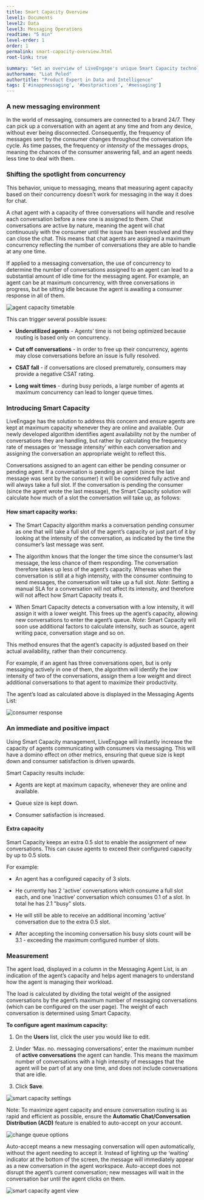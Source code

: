 ```yaml
---
title: Smart Capacity Overview
level1: Documents
level2: Data
level3: Messaging Operations
readtime: "5 min"
level-order: 1
order: 1
permalink: smart-capacity-overview.html
root-link: true

summary: "Get an overview of LiveEngage's unique Smart Capacity technology that uses a smart algorithm to adjust agent capacity based on availability, rather than concurrency, to ensure the right agents are taking conversations at the right time."
authorname: "Liat Peled"
authortitle: "Product Expert in Data and Intelligence"
tags: ['#inappmessaging', '#bestpractices', '#messaging']
---
```


### **A new messaging environment**

In the world of messaging, consumers are connected to a brand 24/7. They can pick up a conversation with an agent at any time and from any device, without ever being disconnected. Consequently, the frequency of messages sent by the consumer changes throughout the conversation life cycle. As time passes, the frequency or *intensity* of the messages drops, meaning the chances of the consumer answering fall, and an agent needs less time to deal with them.

### **Shifting the spotlight from concurrency**

This behavior, unique to messaging, means that measuring agent capacity based on their concurrency doesn’t work for messaging in the way it does for chat.

A chat agent with a capacity of three conversations will handle and resolve each conversation before a new one is assigned to them. Chat conversations are active by nature, meaning the agent will chat continuously with the consumer until the issue has been resolved and they can close the chat. This means that chat agents are assigned a maximum concurrency reflecting the number of conversations they are able to handle at any one time.

If applied to a messaging conversation, the use of concurrency to determine the number of conversations assigned to an agent can lead to a substantial amount of idle time for the messaging agent. For example, an agent can be at maximum concurrency, with three conversations in progress, but be sitting idle because the agent is awaiting a consumer response in all of them.

![agent capacity timetable](img/agent-capacity-1.png)

This can trigger several possible issues:

* **Underutilized agents** - Agents’ time is not being optimized because routing is based only on concurrency.

* **Cut off conversations** - in order to free up their concurrency, agents may close conversations before an issue is fully resolved.

* **CSAT fall** - if conversations are closed prematurely, consumers may provide a negative CSAT rating.

* **Long wait times** - during busy periods, a large number of agents at maximum concurrency can lead to longer queue times.

### **Introducing Smart Capacity**

LiveEngage has the solution to address this concern and ensure agents are kept at maximum capacity whenever they are online and available. Our newly developed algorithm identifies agent availability not by the number of conversations they are handling, but rather by calculating the frequency rate of messages or ‘message intensity’ within each conversation and assigning the conversation an appropriate weight to reflect this.

Conversations assigned to an agent can either be pending consumer or pending agent. If a conversation is pending an agent (since the last message was sent by the consumer) it will be considered fully active and will always take a full slot. If the conversation is pending the consumer (since the agent wrote the last message), the Smart Capacity solution will calculate how much of a slot the conversation will take up, as follows:

#### **How smart capacity works:**

* The Smart Capacity algorithm marks a conversation pending consumer as one that will take a full slot of the agent’s capacity or just part of it by looking at the intensity of the conversation, as indicated by the time the consumer’s last message was sent.

* The algorithm knows that the longer the time since the consumer’s last message, the less chance of them responding. The conversation therefore takes up less of the agent’s capacity. Whereas when the conversation is still at a high intensity, with the consumer continuing to send messages, the conversation will take up a full slot. *Note*: Setting a manual SLA for a conversation will not affect its intensity, and therefore will not affect how Smart Capacity treats it.

* When Smart Capacity detects a conversation with a low intensity, it will assign it with a lower weight. This frees up the agent’s capacity, allowing new conversations to enter the agent’s queue. *Note*: Smart Capacity will soon use additional factors to calculate intensity, such as source, agent writing pace, conversation stage and so on.

This method ensures that the agent’s capacity is adjusted based on their actual availability, rather than their concurrency.

For example, if an agent has three conversations open, but is only messaging actively in one of them, the algorithm will identify the low intensity of two of the conversations, assign them a low weight and direct additional conversations to that agent to maximize their productivity.

The agent’s load as calculated above is displayed in the Messaging Agents List:

![consumer response](img/consumer-response-2.png)

### **An immediate and positive impact**

Using Smart Capacity management, LiveEngage will instantly increase the capacity of agents communicating with consumers via messaging. This will have a domino effect on other metrics, ensuring that queue size is kept down and consumer satisfaction is driven upwards.

Smart Capacity results include:

* Agents are kept at maximum capacity, whenever they are online and available.

* Queue size is kept down.

* Consumer satisfaction is increased.

#### **Extra capacity**

Smart Capacity keeps an extra 0.5 slot to enable the assignment of new conversations. This can cause agents to exceed their configured capacity by up to 0.5 slots.

For example:

* An agent has a configured capacity of 3 slots.

* He currently has 2 'active' conversations which consume a full slot each, and one 'inactive' conversation which consumes 0.1 of a slot. In total he has 2.1 "busy" slots.

* He will still be able to receive an additional incoming 'active' conversation due to the extra 0.5 slot.

* After accepting the incoming conversation his busy slots count will be 3.1 - exceeding the maximum configured number of slots.

### **Measurement**

The agent load, displayed in a column in the Messaging Agent List, is an indication of the agent’s capacity and helps agent managers to understand how the agent is managing their workload.

The load is calculated by dividing the total weight of the assigned conversations by the agent’s maximum number of messaging conversations (which can be configured on the user page). The weight of each conversation is determined using Smart Capacity.

**To configure agent maximum capacity:**

1. On the **Users** list, click the user you would like to edit.

2. Under ‘Max. no. messaging conversations’, enter the maximum number of **active conversations** the agent can handle. This means the maximum number of conversations with a high intensity of messages that the agent will be part of at any one time, and does not include conversations that are idle.

3. Click **Save**.

![smart capacity settings](img/smart-capacity-settings-3.png)

Note: To maximize agent capacity and ensure conversation routing is as rapid and efficient as possible, ensure the **Automatic Chat/Conversation Distribution (ACD)** feature is enabled to auto-accept on your account.

![change queue options](img/change-queue-options-4.png)

Auto-accept means a new messaging conversation will open automatically, without the agent needing to accept it. Instead of lighting up the ‘waiting’ indicator at the bottom of the screen, the message will immediately appear as a new conversation in the agent workspace. Auto-accept does not disrupt the agent’s current conversation; new messages will wait in the conversation bar until the agent clicks on them.

![smart capacity agent view](img/smart-capacity-agent-view-5.png)
